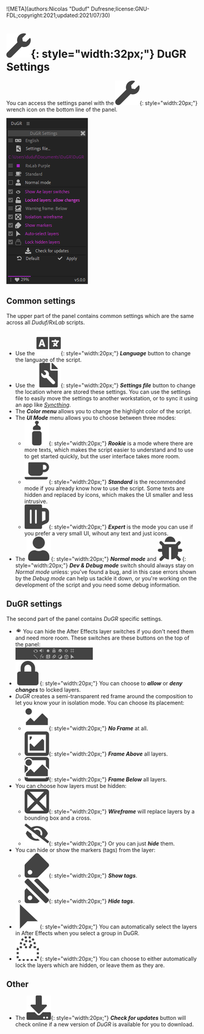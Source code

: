 ![META](authors:Nicolas "Duduf" Dufresne;license:GNU-FDL;copyright:2021;updated:2021/07/30)

# ![](img/icons/settings.svg){: style="width:32px;"} DuGR Settings

You can access the settings panel with the ![](img/icons/settings.svg){: style="width:20px;"} wrench icon on the bottom line of the panel.

![](img/settings.png)

## Common settings

The upper part of the panel contains common settings which are the same across all *Duduf/RxLab* scripts.

- Use the ![](img/icons/language.svg){: style="width:20px;"} ***Language*** button to change the language of the script.
- Use the ![](img/icons/settings_file.svg){: style="width:20px;"} ***Settings file*** button to change the location where are stored these settings. You can use the settings file to easily move the settings to another workstation, or to sync it using an app like [*Syncthing*](https://syncthing.net/).
- The ***Color menu*** allows you to change the highlight color of the script.
- The ***UI Mode*** menu allows you to choose between three modes:
    - ![](img/icons/rookie.svg){: style="width:20px;"} ***Rookie*** is a mode where there are more texts, which makes the script easier to understand and to use to get started quickly, but the user interface takes more room.
    - ![](img/icons/standard.svg){: style="width:20px;"} ***Standard*** is the recommended mode if you already know how to use the script. Some texts are hidden and replaced by icons, which makes the UI smaller and less intrusive.
    - ![](img/icons/expert.svg){: style="width:20px;"} ***Expert*** is the mode you can use if you prefer a very small UI, wihout any text and just icons.
- The ![](img/icons/user.svg){: style="width:20px;"} ***Normal mode*** and ![](img/icons/bug.svg){: style="width:20px;"} ***Dev & Debug mode*** switch should always stay on *Normal mode* unless: you've found a bug, and in this case errors shown by the *Debug mode* can help us tackle it down, or you're working on the development of the script and you need some debug information.

## DuGR settings

The second part of the panel contains *DuGR* specific settings.

- ![](img/icons/enabled.png) You can hide the After Effects layer switches if you don't need them and need more room. These switches are these buttons on the top of the panel:  
  ![](img/ae_switches.png)
- ![](img/icons/lock.svg){: style="width:20px;"} You can choose to ***allow*** or ***deny changes*** to locked layers.
- *DuGR* creates a semi-transparent red frame around the composition to let you know your in isolation mode. You can choose its placement:
    - ![](img/icons/no_frame.svg){: style="width:20px;"} ***No Frame*** at all.
    - ![](img/icons/frame_above.svg){: style="width:20px;"} ***Frame Above*** all layers.
    - ![](img/icons/frame_below.svg){: style="width:20px;"} ***Frame Below*** all layers.
- You can choose how layers must be hidden:
    - ![](img/icons/wireframe.svg){: style="width:20px;"} ***Wireframe*** will replace layers by a bounding box and a cross.
    - ![](img/icons/hide.svg){: style="width:20px;"} Or you can just ***hide*** them.
- You can hide or show the markers (tags) from the layer:
    - ![](img/icons/tag.svg){: style="width:20px;"} ***Show tags***.
    - ![](img/icons/no_tag.svg){: style="width:20px;"} ***Hide tags***.
- ![](img/icons/select.svg){: style="width:20px;"} You can automatically select the layers in After Effects when you select a group in DuGR.
- ![](img/icons/lock_hidden.svg){: style="width:20px;"} You can choose to either automatically lock the layers which are hidden, or leave them as they are.

## Other

- The ![](img/icons/download.svg){: style="width:20px;"} ***Check for updates*** button will check online if a new version of *DuGR* is available for you to download.